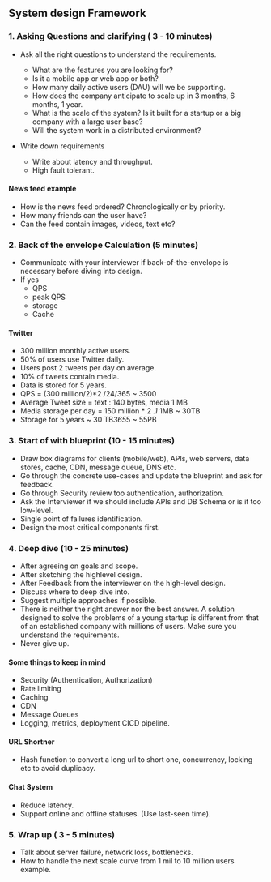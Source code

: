 ## System design Framework
### 1. Asking Questions and clarifying ( 3 - 10 minutes)
- Ask all the right questions to understand the requirements.
    - What are the features you are looking for?
    - Is it a mobile app or web app or both?
    - How many daily active users (DAU) will we be supporting.
    - How does the company anticipate to scale up in 3 months, 6 months, 1 year.
    - What is the scale of the system? Is it built for a startup or a big company with a large user base?
    - Will the system work in a distributed environment?


- Write down requirements
    - Write about latency and throughput.
    - High fault tolerant.

#### News feed example
- How is the news feed ordered? Chronologically or by priority.
- How many friends can the user have?
- Can the feed contain images, videos, text etc?


### 2. Back of the envelope Calculation (5 minutes)
- Communicate with your interviewer if back-of-the-envelope is
necessary before diving into design.
- If yes
    - QPS
    - peak QPS
    - storage
    - Cache

#### Twitter
- 300 million monthly active users.
- 50% of users use Twitter daily.
- Users post 2 tweets per day on average.
- 10% of tweets contain media.
- Data is stored for 5 years.
- QPS = (300 million/2)*2 /24/365 ~ 3500
- Average Tweet size = text : 140 bytes, media 1 MB
- Media storage per day = 150 million * 2 *.1* 1MB ~ 30TB
- Storage for 5 years ~ 30 TB*365*5 ~ 55PB


### 3. Start of with blueprint (10 - 15 minutes)
- Draw box diagrams for clients (mobile/web), APIs, web servers, data stores, cache, CDN, message queue, DNS etc.
- Go through the concrete use-cases and update the blueprint and ask for feedback.
- Go through Security review too authentication, authorization.
- Ask the Interviewer if we should include APIs and DB Schema or is it too low-level.
- Single point of failures identification.
- Design the most critical components first.


### 4. Deep dive (10 - 25 minutes)
- After agreeing on goals and scope.
- After sketching the highlevel design.
- After Feedback from the interviewer on the high-level design.
- Discuss where to deep dive into.
- Suggest multiple approaches if possible.
- There is neither the right answer nor the best answer. A solution designed to solve the problems of a young startup is different from that of an established company with millions of users. Make sure you understand the requirements.
- Never give up.


#### Some things to keep in mind
- Security (Authentication, Authorization)
- Rate limiting
- Caching
- CDN
- Message Queues
- Logging, metrics, deployment CICD pipeline.

#### URL Shortner
- Hash function to convert a long url to short one, concurrency, locking etc to avoid duplicacy.
#### Chat System
- Reduce latency.
- Support online and offline statuses. (Use last-seen time).


### 5. Wrap up ( 3 - 5 minutes)
- Talk about server failure, network loss, bottlenecks.
- How to handle the next scale curve from 1 mil to 10 million users example.




